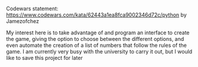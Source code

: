 Codewars statement: https://www.codewars.com/kata/62443a1ea8fca9002346d72c/python by Jamezofchez

My interest here is to take advantage of and program an interface to create the game, giving the option to choose between the different options, and even automate the creation of a list of numbers that follow the rules of the game. I am currently very busy with the university to carry it out, but I would like to save this project for later
